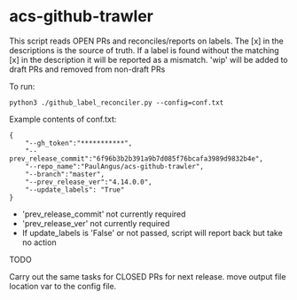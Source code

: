 
# acs-github-trawler

This script reads OPEN PRs and reconciles/reports on labels.
The [x] in the descriptions is the source of truth.  If a label is found without the matching [x] in the description it will be reported as a mismatch.
'wip' will be added to draft PRs and removed from non-draft PRs

 To run:
 
    python3 ./github_label_reconciler.py --config=conf.txt

Example contents of conf.txt:

    {
	    "--gh_token":"***********",
	    "--prev_release_commit":"6f96b3b2b391a9b7d085f76bcafa3989d9832b4e",
	    "--repo_name":"PaulAngus/acs-github-trawler",
		"--branch":"master",
	    "--prev_release_ver":"4.14.0.0",
	    "--update_labels": "True"
    }

 - 'prev_release_commit' not currently required
 - 'prev_release_ver' not currently required 
 - If update_labels is 'False' or not passed, script will report back but take no action

TODO

Carry out the same tasks for CLOSED PRs for next release.
move output file location var to the config file.
